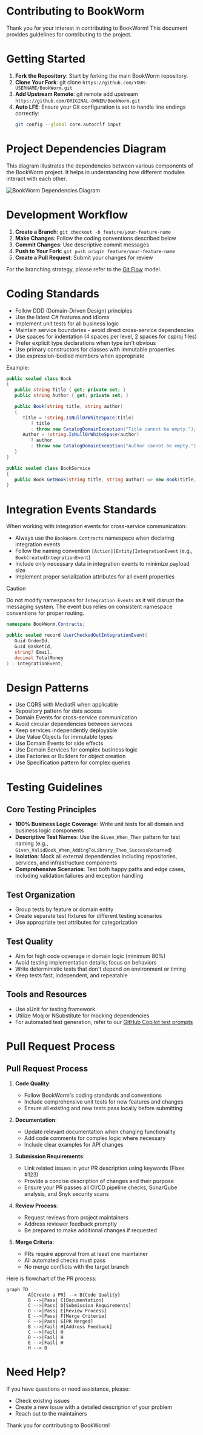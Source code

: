 # Contributing to BookWorm

Thank you for your interest in contributing to BookWorm! This document provides guidelines for contributing to the project.

# Getting Started

1. **Fork the Repository**: Start by forking the main BookWorm repository.
2. **Clone Your Fork**: git clone `https://github.com/YOUR-USERNAME/BookWorm.git`
3. **Add Upstream Remote**: git remote add upstream `https://github.com/ORIGINAL-OWNER/BookWorm.git`
4. **Auto LFE**: Ensure your Git configuration is set to handle line endings correctly:
   ```bash
   git config --global core.autocrlf input
   ```

# Project Dependencies Diagram

This diagram illustrates the dependencies between various components of the BookWorm project. It helps in understanding how different modules interact with each other.

![BookWorm Dependencies Diagram](../assets/dependency.png)

# Development Workflow

1. **Create a Branch**: `git checkout -b feature/your-feature-name`
2. **Make Changes**: Follow the coding conventions described below
3. **Commit Changes**: Use descriptive commit messages
4. **Push to Your Fork**: `git push origin feature/your-feature-name`
5. **Create a Pull Request**: Submit your changes for review

For the branching strategy, please refer to the [Git Flow](https://nvie.com/posts/a-successful-git-branching-model/) model.

# Coding Standards

- Follow DDD (Domain-Driven Design) principles
- Use the latest C# features and idioms
- Implement unit tests for all business logic
- Maintain service boundaries - avoid direct cross-service dependencies
- Use spaces for indentation (4 spaces per level, 2 spaces for csproj files)
- Prefer explicit type declarations when type isn't obvious
- Use primary constructors for classes with immutable properties
- Use expression-bodied members when appropriate

Example:

```csharp
public sealed class Book
{
   public string Title { get; private set; }
   public string Author { get; private set; }

   public Book(string title, string author)
   {
      Title = !string.IsNullOrWhiteSpace(title)
         ? title
         : throw new CatalogDomainException("Title cannot be empty.");
      Author = !string.IsNullOrWhiteSpace(author)
         ? author
         : throw new CatalogDomainException("Author cannot be empty.");
   }
}

public sealed class BookService
{
   public Book GetBook(string title, string author) => new Book(title, author);
}
```

# Integration Events Standards

When working with integration events for cross-service communication:

- Always use the `BookWorm.Contracts` namespace when declaring integration events
- Follow the naming convention `[Action][Entity]IntegrationEvent` (e.g., `BookCreatedIntegrationEvent`)
- Include only necessary data in integration events to minimize payload size
- Implement proper serialization attributes for all event properties

> [!CAUTION]
> Do not modify namespaces for `Integration Events` as it will disrupt the messaging system. The event bus relies on consistent namespace conventions for proper routing.

```csharp
namespace BookWorm.Contracts;

public sealed record UserCheckedOutIntegrationEvent(
   Guid OrderId,
   Guid BasketId,
   string? Email,
   decimal TotalMoney
) : IntegrationEvent;
```

# Design Patterns

- Use CQRS with MediatR when applicable
- Repository pattern for data access
- Domain Events for cross-service communication
- Avoid circular dependencies between services
- Keep services independently deployable
- Use Value Objects for immutable types
- Use Domain Events for side effects
- Use Domain Services for complex business logic
- Use Factories or Builders for object creation
- Use Specification pattern for complex queries

# Testing Guidelines

## Core Testing Principles

- **100% Business Logic Coverage**: Write unit tests for all domain and business logic components
- **Descriptive Test Names**: Use the `Given_When_Then` pattern for test naming (e.g., `Given_ValidBook_When_AddingToLibrary_Then_SuccessReturned`)
- **Isolation**: Mock all external dependencies including repositories, services, and infrastructure components
- **Comprehensive Scenarios**: Test both happy paths and edge cases, including validation failures and exception handling

## Test Organization

- Group tests by feature or domain entity
- Create separate test fixtures for different testing scenarios
- Use appropriate test attributes for categorization

## Test Quality

- Aim for high code coverage in domain logic (minimum 80%)
- Avoid testing implementation details; focus on behaviors
- Write deterministic tests that don't depend on environment or timing
- Keep tests fast, independent, and repeatable

## Tools and Resources

- Use xUnit for testing framework
- Utilize Moq or NSubstitute for mocking dependencies
- For automated test generation, refer to our [GitHub Copilot test prompts](./prompts/unit-test.prompt.md)

# Pull Request Process

## Pull Request Process

1. **Code Quality**:

   - Follow BookWorm's coding standards and conventions
   - Include comprehensive unit tests for new features and changes
   - Ensure all existing and new tests pass locally before submitting

2. **Documentation**:

   - Update relevant documentation when changing functionality
   - Add code comments for complex logic where necessary
   - Include clear examples for API changes

3. **Submission Requirements**:

   - Link related issues in your PR description using keywords (Fixes #123)
   - Provide a concise description of changes and their purpose
   - Ensure your PR passes all CI/CD pipeline checks, SonarQube analysis, and Snyk security scans

4. **Review Process**:

   - Request reviews from project maintainers
   - Address reviewer feedback promptly
   - Be prepared to make additional changes if requested

5. **Merge Criteria**:
   - PRs require approval from at least one maintainer
   - All automated checks must pass
   - No merge conflicts with the target branch

Here is flowchart of the PR process:

```mermaid
graph TD
		A[Create a PR] --> B{Code Quality}
		B -->|Pass| C[Documentation]
		C -->|Pass| D[Submission Requirements]
		D -->|Pass| E[Review Process]
		E -->|Pass| F[Merge Criteria]
		F -->|Pass| G[PR Merged]
		B -->|Fail| H[Address Feedback]
		C -->|Fail| H
		D -->|Fail| H
		E -->|Fail| H
		H --> B
```

# Need Help?

If you have questions or need assistance, please:

- Check existing issues
- Create a new issue with a detailed description of your problem
- Reach out to the maintainers

Thank you for contributing to BookWorm!
